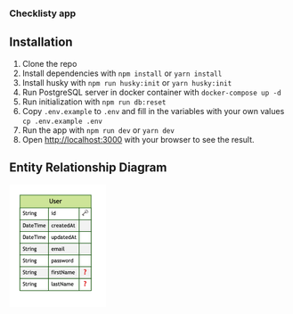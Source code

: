 ### Checklisty app

## Installation

1. Clone the repo
2. Install dependencies with `npm install` or `yarn install`
3. Install husky with `npm run husky:init` or `yarn husky:init`
4. Run PostgreSQL server in docker container with `docker-compose up -d`
5. Run initialization with `npm run db:reset`
6. Copy `.env.example` to `.env` and fill in the variables with your own values `cp .env.example .env`
7. Run the app with `npm run dev` or `yarn dev`
8. Open [http://localhost:3000](http://localhost:3000) with your browser to see the result.

## Entity Relationship Diagram

![ERD](./prisma/ERD.png)

